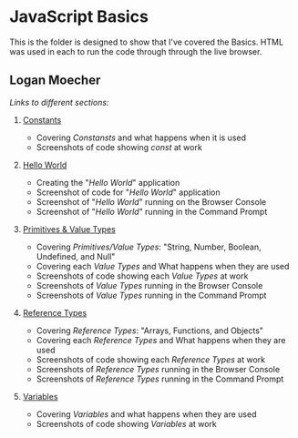# JavaScript Basics
This is the folder is designed to show that I've covered the Basics.
HTML was used in each to run the code through through the live browser.

## Logan Moecher

*Links to different sections:*

1. [Constants](constants/README.md "Constants README.md file")
    - Covering *Constansts* and what happens when it is used
    - Screenshots of code showing *const* at work

2. [Hello World](hello_world/README.md "Hello World README.md file")
    - Creating the "*Hello World*" application
    - Screenshot of code for "*Hello World*" application
    - Screenshot of "*Hello World*" running on the Browser Console
    - Screenshot of "*Hello World*" running in the Command Prompt
 
3. [Primitives & Value Types](primitives_value_types/README.md "Primitives & Value Types file")
    - Covering *Primitives/Value Types*: "String, Number, Boolean, Undefined, and Null"
    - Covering each *Value Types* and What happens when they are used
    - Screenshots of code showing each *Value Types* at work
    - Screenshots of *Value Types* running in the Browser Console
    - Screenshots of *Value Types* running in the Command Prompt

4. [Reference Types](reference_types/README.md "Reference Types file")
    - Covering *Reference Types*: "Arrays, Functions, and Objects"
    - Covering each *Reference Types* and What happens when they are used 
    - Screenshots of code showing each *Reference Types* at work
    - Screenshots of *Reference Types* running in the Browser Console
    - Screenshots of *Reference Types* running in the Command Prompt

5. [Variables](variables/README.md "Variables README.md file")
    - Covering *Variables* and what happens when they are used
    - Screenshots of code showing *Variables* at work
